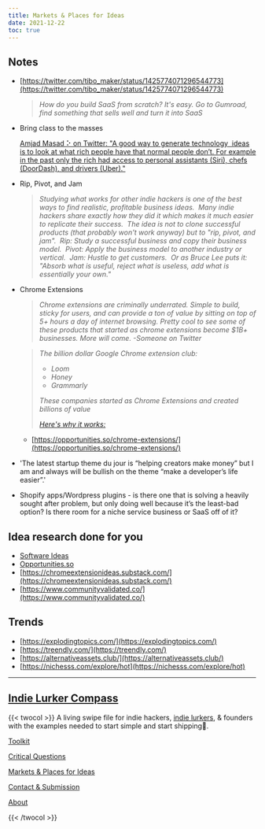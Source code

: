 ```yaml
---
title: Markets & Places for Ideas
date: 2021-12-22
toc: true
---
```


## Notes

- [https://twitter.com/tibo_maker/status/1425774071296544773](https://twitter.com/tibo_maker/status/1425774071296544773)
    
    > *How do you build SaaS from scratch?
    It's easy. Go to Gumroad, find something that sells well and turn it into SaaS*
    > 
- Bring class to the masses
    
    [Amjad Masad ⠕ on Twitter: "A good way to generate technology  ideas is to look at what rich people have that normal people don’t. For example in the past only the rich had access to personal assistants (Siri), chefs (DoorDash), and drivers (Uber)."](https://twitter.com/amasad/status/1431694805977878535?s=20)
    
- Rip, Pivot, and Jam
    
    > *Studying what works for other indie hackers is one of the best ways to find realistic, profitable business ideas.  Many indie hackers share exactly how they did it which makes it much easier to replicate their success.  The idea is not to clone successful products (that probably won't work anyway) but to "rip, pivot, and jam".  Rip: Study a successful business and copy their business model.  Pivot: Apply the business model to another industry or vertical.  Jam: Hustle to get customers.  Or as Bruce Lee puts it: "Absorb what is useful, reject what is useless, add what is essentially your own."*
    > 
- Chrome Extensions
    
    > *Chrome extensions are criminally underrated. Simple to build, sticky for users, and can provide a ton of value by sitting on top of 5+ hours a day of internet browsing. Pretty cool to see some of these products that started as chrome extensions become $1B+ businesses. More will come. -Someone on Twitter*
    > 
    
    > *The billion dollar Google Chrome extension club:*
    > 
    > - *Loom*
    > - *Honey*
    > - *Grammarly*
    > 
    > *These companies started as Chrome Extensions and created billions of value*
    > 
    > [*Here's why it works:*](https://twitter.com/gregisenberg/status/1428796608561483785)
    > 
    - [https://opportunities.so/chrome-extensions/](https://opportunities.so/chrome-extensions/)

- 'The latest startup theme du jour is “helping creators make money” but I am and always will be bullish on the theme “make a developer’s life easier”.'
- Shopify apps/Wordpress plugins - is there one that is solving a heavily sought after problem, but only doing well because it’s the least-bad option? Is there room for a niche service business or SaaS off of it?

## Idea research done for you

- [Software Ideas](https://www.softwareideas.io/)
- [Opportunities.so](http://Opportunities.so)
- [https://chromeextensionideas.substack.com/](https://chromeextensionideas.substack.com/)
- [https://www.communityvalidated.co/](https://www.communityvalidated.co/)

## Trends

- [https://explodingtopics.com/](https://explodingtopics.com/)
- [https://treendly.com/](https://treendly.com/)
- [https://alternativeassets.club/](https://alternativeassets.club/)
- [https://nichesss.com/explore/hot](https://nichesss.com/explore/hot)

---

## [Indie Lurker Compass](/indie-lurker/)

{{< twocol >}}
A living swipe file for indie hackers, [indie lurkers](https://www.indiehackers.com/@lynnetye/how-i-went-from-indie-lurker-to-indie-hacker-d1042ffa5f), & founders with the examples needed to start simple and start shipping🚢.

<!-- col -->

[Toolkit](/indie-lurker/toolkit/)

[Critical Questions](/indie-lurker/critical-questions/)

[Markets & Places for Ideas](/indie-lurker/markets/)

[Contact & Submission](/indie-lurker/contact/)

[About](/indie-lurker/about/)

{{< /twocol >}}
